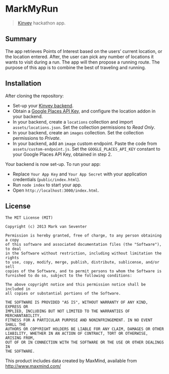 # MarkMyRun
> [Kinvey](http://www.kinvey.com) hackathon app.

## Summary
The app retrieves Points of Interest based on the users’ current location, or the location entered. After, the user can pick any number of locations it wants to visit during a run. The app will then propose a running route. The purpose of this app is to combine the best of traveling and running.

## Installation
After cloning the repository:

  * Set-up your [Kinvey backend](https://console.kinvey.com).
  * Obtain a [Google Places API Key](https://developers.google.com/places/documentation/), and configure the location addon in your backend.
  * In your backend, create a `locations` collection and import `assets/locations.json`. Set the collection permissions to *Read Only*.
  * In your backend, create an `images` collection. Set the collection permissions to *Private*.
  * In your backend, add an `image` custom endpoint. Paste the code from `assets/custom-endpoint.js`. Set the `GOOGLE_PLACES_API_KEY` constant to your Google Places API Key, obtained in step 2.

Your backend is now set-up. To run your app:

  * Replace `Your App Key` and `Your App Secret` with your application credentials (`public/index.html`).
  * Run `node index` to start your app.
  * Open `http://localhost:3000/index.html`.

## License
    The MIT License (MIT)

    Copyright (c) 2013 Mark van Seventer

    Permission is hereby granted, free of charge, to any person obtaining a copy
    of this software and associated documentation files (the "Software"), to deal
    in the Software without restriction, including without limitation the rights
    to use, copy, modify, merge, publish, distribute, sublicense, and/or sell
    copies of the Software, and to permit persons to whom the Software is
    furnished to do so, subject to the following conditions:

    The above copyright notice and this permission notice shall be included in
    all copies or substantial portions of the Software.

    THE SOFTWARE IS PROVIDED "AS IS", WITHOUT WARRANTY OF ANY KIND, EXPRESS OR
    IMPLIED, INCLUDING BUT NOT LIMITED TO THE WARRANTIES OF MERCHANTABILITY,
    FITNESS FOR A PARTICULAR PURPOSE AND NONINFRINGEMENT. IN NO EVENT SHALL THE
    AUTHORS OR COPYRIGHT HOLDERS BE LIABLE FOR ANY CLAIM, DAMAGES OR OTHER
    LIABILITY, WHETHER IN AN ACTION OF CONTRACT, TORT OR OTHERWISE, ARISING FROM,
    OUT OF OR IN CONNECTION WITH THE SOFTWARE OR THE USE OR OTHER DEALINGS IN
    THE SOFTWARE.

This product includes data created by MaxMind, available from
http://www.maxmind.com/